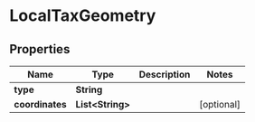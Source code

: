 

# LocalTaxGeometry


## Properties

Name | Type | Description | Notes
------------ | ------------- | ------------- | -------------
**type** | **String** |  | 
**coordinates** | **List&lt;String&gt;** |  |  [optional]



